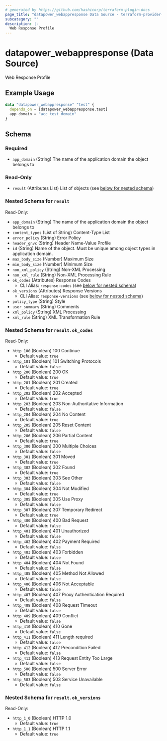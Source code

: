```yaml
---
# generated by https://github.com/hashicorp/terraform-plugin-docs
page_title: "datapower_webappresponse Data Source - terraform-provider-datapower"
subcategory: ""
description: |-
  Web Response Profile
---
```


# datapower_webappresponse (Data Source)

Web Response Profile

## Example Usage

```terraform
data "datapower_webappresponse" "test" {
  depends_on = [datapower_webappresponse.test]
  app_domain = "acc_test_domain"
}
```

<!-- schema generated by tfplugindocs -->
## Schema

### Required

- `app_domain` (String) The name of the application domain the object belongs to

### Read-Only

- `result` (Attributes List) List of objects (see [below for nested schema](#nestedatt--result))

<a id="nestedatt--result"></a>
### Nested Schema for `result`

Read-Only:

- `app_domain` (String) The name of the application domain the object belongs to
- `content_types` (List of String) Content-Type List
- `error_policy` (String) Error Policy
- `header_gnvc` (String) Header Name-Value Profile
- `id` (String) Name of the object. Must be unique among object types in application domain.
- `max_body_size` (Number) Maximum Size
- `min_body_size` (Number) Minimum Size
- `non_xml_policy` (String) Non-XML Processing
- `non_xml_rule` (String) Non-XML Processing Rule
- `ok_codes` (Attributes) Response Codes
  - CLI Alias: `response-codes` (see [below for nested schema](#nestedatt--result--ok_codes))
- `ok_versions` (Attributes) Response Versions
  - CLI Alias: `response-versions` (see [below for nested schema](#nestedatt--result--ok_versions))
- `policy_type` (String) Style
- `user_summary` (String) Comments
- `xml_policy` (String) XML Processing
- `xml_rule` (String) XML Transformation Rule

<a id="nestedatt--result--ok_codes"></a>
### Nested Schema for `result.ok_codes`

Read-Only:

- `http_100` (Boolean) 100 Continue
  - Default value: `true`
- `http_101` (Boolean) 101 Switching Protocols
  - Default value: `false`
- `http_200` (Boolean) 200 OK
  - Default value: `true`
- `http_201` (Boolean) 201 Created
  - Default value: `true`
- `http_202` (Boolean) 202 Accepted
  - Default value: `true`
- `http_203` (Boolean) 203 Non-Authoritative Information
  - Default value: `false`
- `http_204` (Boolean) 204 No Content
  - Default value: `true`
- `http_205` (Boolean) 205 Reset Content
  - Default value: `false`
- `http_206` (Boolean) 206 Partial Content
  - Default value: `true`
- `http_300` (Boolean) 300 Multiple Choices
  - Default value: `false`
- `http_301` (Boolean) 301 Moved
  - Default value: `true`
- `http_302` (Boolean) 302 Found
  - Default value: `true`
- `http_303` (Boolean) 303 See Other
  - Default value: `false`
- `http_304` (Boolean) 304 Not Modified
  - Default value: `true`
- `http_305` (Boolean) 305 Use Proxy
  - Default value: `false`
- `http_307` (Boolean) 307 Temporary Redirect
  - Default value: `true`
- `http_400` (Boolean) 400 Bad Request
  - Default value: `false`
- `http_401` (Boolean) 401 Unauthorized
  - Default value: `false`
- `http_402` (Boolean) 402 Payment Required
  - Default value: `false`
- `http_403` (Boolean) 403 Forbidden
  - Default value: `false`
- `http_404` (Boolean) 404 Not Found
  - Default value: `false`
- `http_405` (Boolean) 405 Method Not Allowed
  - Default value: `false`
- `http_406` (Boolean) 406 Not Acceptable
  - Default value: `false`
- `http_407` (Boolean) 407 Proxy Authentication Required
  - Default value: `false`
- `http_408` (Boolean) 408 Request Timeout
  - Default value: `false`
- `http_409` (Boolean) 409 Conflict
  - Default value: `false`
- `http_410` (Boolean) 410 Gone
  - Default value: `false`
- `http_411` (Boolean) 411 Length required
  - Default value: `false`
- `http_412` (Boolean) 412 Precondition Failed
  - Default value: `false`
- `http_413` (Boolean) 413 Request Entity Too Large
  - Default value: `false`
- `http_500` (Boolean) 500 Server Error
  - Default value: `false`
- `http_503` (Boolean) 503 Service Unavailable
  - Default value: `false`


<a id="nestedatt--result--ok_versions"></a>
### Nested Schema for `result.ok_versions`

Read-Only:

- `http_1_0` (Boolean) HTTP 1.0
  - Default value: `true`
- `http_1_1` (Boolean) HTTP 1.1
  - Default value: `true`
